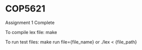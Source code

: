 # COP5621
Assignment 1 Complete

To compile lex file: make

To run test files: make run file={file_name} or ./lex < {file_path}
